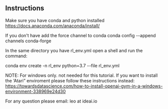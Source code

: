 ## Instructions

Make sure you have conda and python installed 
https://docs.anaconda.com/anaconda/install/

If you don't have add the force channel to conda
conda config --append channels conda-forge

In the same directory you have rl_env.yml open a shell and run the command:

conda env create -n rl_env python=3.7 --file rl_env.yml

NOTE: For windows only. not needed for this tutorial. If you want to install the ‘Atari” enviroment please follow these instructions instead: https://towardsdatascience.com/how-to-install-openai-gym-in-a-windows-environment-338969e24d30

For any question please email: leo at ideai.io


